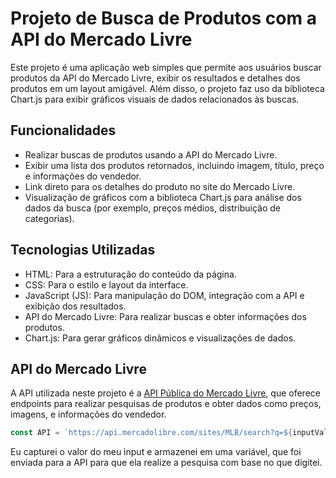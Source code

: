 # Projeto de Busca de Produtos com a API do Mercado Livre

Este projeto é uma aplicação web simples que permite aos usuários buscar produtos da API do Mercado Livre, exibir os resultados e detalhes dos produtos em um layout amigável. Além disso, o projeto faz uso da biblioteca Chart.js para exibir gráficos visuais de dados relacionados às buscas.

## Funcionalidades

- Realizar buscas de produtos usando a API do Mercado Livre.
- Exibir uma lista dos produtos retornados, incluindo imagem, título, preço e informações do vendedor.
- Link direto para os detalhes do produto no site do Mercado Livre.
- Visualização de gráficos com a biblioteca Chart.js para análise dos dados da busca (por exemplo, preços médios, distribuição de categorias).

## Tecnologias Utilizadas

- HTML: Para a estruturação do conteúdo da página.
- CSS: Para o estilo e layout da interface.
- JavaScript (JS): Para manipulação do DOM, integração com a API e exibição dos resultados.
- API do Mercado Livre: Para realizar buscas e obter informações dos produtos.
- Chart.js: Para gerar gráficos dinâmicos e visualizações de dados.

## API do Mercado Livre

A API utilizada neste projeto é a [API Pública do Mercado Livre](https://developers.mercadolivre.com.br/pt_br/itens-e-buscas), que oferece endpoints para realizar pesquisas de produtos e obter dados como preços, imagens, e informações do vendedor.

```javascript
const API = `https://api.mercadolibre.com/sites/MLB/search?q=${inputValue}`;
```

Eu capturei o valor do meu input e armazenei em uma variável, que foi enviada para a API para que ela realize a pesquisa com base no que digitei.

